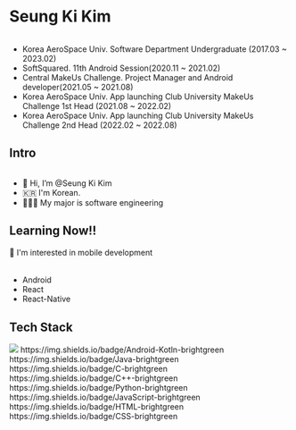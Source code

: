 <!--
**tmdrl980430/tmdrl980430** is a ✨ _special_ ✨ repository because its `README.md` (this file) appears on your GitHub profile.

Here are some ideas to get you started:

- 🔭 I’m currently working on ...
- 🌱 I’m currently learning ...
- 👯 I’m looking to collaborate on ...
- 🤔 I’m looking for help with ...
- 💬 Ask me about ...
- 📫 How to reach me: ...
- 😄 Pronouns: ...
- ⚡ Fun fact: ...
-->
# Seung Ki Kim
######
- Korea AeroSpace Univ. Software Department Undergraduate (2017.03 ~ 2023.02)
- SoftSquared. 11th Android Session(2020.11 ~ 2021.02)
- Central MakeUs Challenge. Project Manager and Android developer(2021.05 ~ 2021.08)
- Korea AeroSpace Univ. App launching Club University MakeUs Challenge 1st Head (2021.08 ~ 2022.02)
- Korea AeroSpace Univ. App launching Club University MakeUs Challenge 2nd Head (2022.02 ~ 2022.08)

## Intro
######
- 👋 Hi, I’m @Seung Ki Kim
- 🇰🇷 I'm Korean.
- 👨🏻‍🎓 My major is software engineering

## Learning Now!!
👀 I'm interested in mobile development
######
- Android
- React
- React-Native

## Tech Stack
<img src="https://img.shields.io/badge/Android-Kotln-brightgreen?style=for-the-badge&logo=이미지 이름&logoColor=black">
https://img.shields.io/badge/Android-Kotln-brightgreen 
https://img.shields.io/badge/Java-brightgreen 
https://img.shields.io/badge/C-brightgreen 
https://img.shields.io/badge/C++-brightgreen 
https://img.shields.io/badge/Python-brightgreen 
https://img.shields.io/badge/JavaScript-brightgreen 
https://img.shields.io/badge/HTML-brightgreen 
https://img.shields.io/badge/CSS-brightgreen

